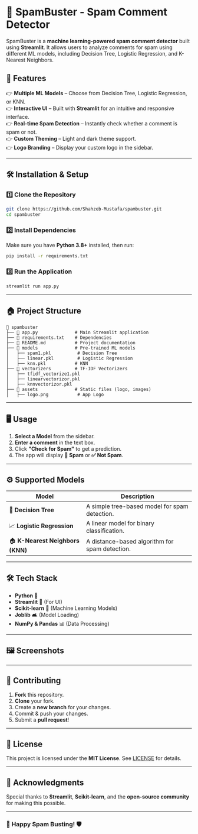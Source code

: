 # 🚀 SpamBuster - Spam Comment Detector

SpamBuster is a **machine learning-powered spam comment detector** built using **Streamlit**. It allows users to analyze comments for spam using different ML models, including Decision Tree, Logistic Regression, and K-Nearest Neighbors.

## 🎯 Features

👉 **Multiple ML Models** – Choose from Decision Tree, Logistic Regression, or KNN.\
👉 **Interactive UI** – Built with **Streamlit** for an intuitive and responsive interface.\
👉 **Real-time Spam Detection** – Instantly check whether a comment is spam or not.\
👉 **Custom Theming** – Light and dark theme support.\
👉 **Logo Branding** – Display your custom logo in the sidebar.

---

## 🛠️ Installation & Setup

### **1️⃣ Clone the Repository**

```bash
git clone https://github.com/Shahzeb-Mustafa/spambuster.git
cd spambuster
```

### **2️⃣ Install Dependencies**

Make sure you have **Python 3.8+** installed, then run:

```bash
pip install -r requirements.txt
```

### **3️⃣ Run the Application**

```bash
streamlit run app.py
```

---

## 🏠 Project Structure

```
📂 spambuster  
├── 📄 app.py              # Main Streamlit application  
├── 📄 requirements.txt    # Dependencies  
├── 📄 README.md           # Project documentation  
├── 📂 models              # Pre-trained ML models  
│   ├── spam1.pkl          # Decision Tree  
│   ├── linear.pkl         # Logistic Regression  
│   ├── knn.pkl           # KNN  
├── 📂 vectorizers         # TF-IDF Vectorizers  
│   ├── tfidf_vectorize1.pkl  
│   ├── linearvectorizor.pkl  
│   ├── knnvectorizor.pkl  
├── 📂 assets              # Static files (logo, images)  
│   ├── logo.png           # App Logo  
```

---

## 🖥️ Usage

1. **Select a Model** from the sidebar.
2. **Enter a comment** in the text box.
3. Click **"Check for Spam"** to get a prediction.
4. The app will display **🚨 Spam** or **✅ Not Spam**.

---

## ⚙️ Supported Models

| Model                            | Description                                    |
| -------------------------------- | ---------------------------------------------- |
| 🌳 **Decision Tree**             | A simple tree-based model for spam detection.  |
| 📈 **Logistic Regression**       | A linear model for binary classification.      |
| 🏠 **K-Nearest Neighbors (KNN)** | A distance-based algorithm for spam detection. |

---

## 🛠️ Tech Stack

- **Python** 🐍
- **Streamlit** 🎨 (For UI)
- **Scikit-learn** 🤖 (Machine Learning Models)
- **Joblib** 🛋️ (Model Loading)
- **NumPy & Pandas** 📊 (Data Processing)

---

## 🖼️ Screenshots



---

## 🤝 Contributing

1. **Fork** this repository.
2. **Clone** your fork.
3. Create a **new branch** for your changes.
4. Commit & push your changes.
5. Submit a **pull request**!

---

## 📝 License

This project is licensed under the **MIT License**. See [LICENSE](LICENSE) for details.

---

## 🌟 Acknowledgments

Special thanks to **Streamlit**, **Scikit-learn**, and the **open-source community** for making this possible.

---

### 🚀 Happy Spam Busting! 🛡️


